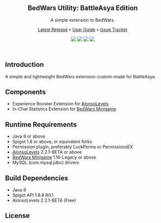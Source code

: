 <br><br>
<h2 align="center">BedWars Utility: BattleAsya Edition</h2>
<p align="center">A simple extension to BedWars.</p>

<p align="center">
    <a href="https://github.com/denniemok/BattleAsya-BedWars-Utility/releases">Latest Release</a> •
    <a href="https://github.com/denniemok/BattleAsya-BedWars-Utility/wiki">User Guide</a> •
    <a href="https://github.com/denniemok/BattleAsya-BedWars-Utility/issues">Issue Tracker</a>
</p>

<p align="center">
    <img src="https://img.shields.io/badge/Version-1.0.2-green"> <img src="https://img.shields.io/badge/Spigot-1.8+-lightgrey"> <img src="https://img.shields.io/badge/License-MIT-blue"> <img src="https://img.shields.io/badge/Language-Java-yellow">
</p><br>

## Introduction
A simple and lightweight BedWars extension custom-made for BattleAsya. <br>

## Components
- Experience Booster Extension for [AlonsoLevels](https://www.spigotmc.org/resources/83380/)
- In-Chat Statistics Extension for [BedWars Minigame](https://www.spigotmc.org/resources/51340/)

## Runtime Requirements
- Java 8 or above
- Spigot 1.8 or above, or equivalent forks
- Permission plugin, preferably LuckPerms or PermissionsEX
- [AlonsoLevels](https://www.spigotmc.org/resources/83380/) 2.2.1-BETA or above
- [BedWars Minigame](https://www.spigotmc.org/resources/51340/) 1.16-Legacy or above
- MySQL (com.mysql.jdbc) drivers

## Build Dependencies
- Java 8
- Spigot API 1.8.8 R0.1
- AlonsoLevels 2.2.1-BETA (Free)

## License
